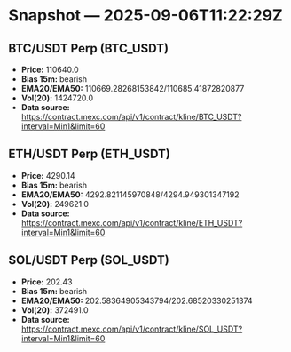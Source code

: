 # Snapshot — 2025-09-06T11:22:29Z

## BTC/USDT Perp (BTC_USDT)
- **Price:** 110640.0
- **Bias 15m:** bearish
- **EMA20/EMA50:** 110669.28268153842/110685.41872820877
- **Vol(20):** 1424720.0
- **Data source:** https://contract.mexc.com/api/v1/contract/kline/BTC_USDT?interval=Min1&limit=60

## ETH/USDT Perp (ETH_USDT)
- **Price:** 4290.14
- **Bias 15m:** bearish
- **EMA20/EMA50:** 4292.821145970848/4294.949301347192
- **Vol(20):** 249621.0
- **Data source:** https://contract.mexc.com/api/v1/contract/kline/ETH_USDT?interval=Min1&limit=60

## SOL/USDT Perp (SOL_USDT)
- **Price:** 202.43
- **Bias 15m:** bearish
- **EMA20/EMA50:** 202.58364905343794/202.68520330251374
- **Vol(20):** 372491.0
- **Data source:** https://contract.mexc.com/api/v1/contract/kline/SOL_USDT?interval=Min1&limit=60
